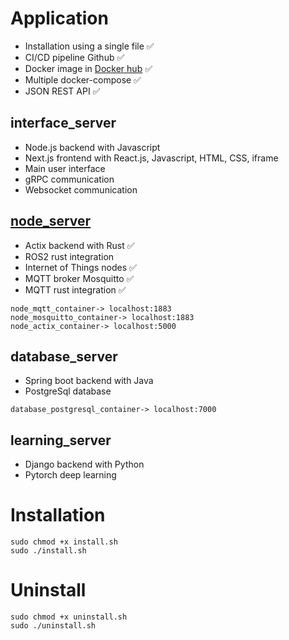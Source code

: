 # Application
- Installation using a single file ✅
- CI/CD pipeline Github ✅
- Docker image in [Docker hub](https://hub.docker.com/repositories/lp02781) ✅
- Multiple docker-compose ✅
- JSON REST API ✅

## interface_server
- Node.js backend with Javascript
- Next.js frontend with React.js, Javascript, HTML, CSS, iframe
- Main user interface
- gRPC communication
- Websocket communication

## [node_server](https://github.com/lp02781/node_server)
- Actix backend with Rust ✅
- ROS2 rust integration 
- Internet of Things nodes ✅ 
- MQTT broker Mosquitto ✅
- MQTT rust integration ✅
```
node_mqtt_container-> localhost:1883
node_mosquitto_container-> localhost:1883
node_actix_container-> localhost:5000
```

## database_server
- Spring boot backend with Java
- PostgreSql database
```
database_postgresql_container-> localhost:7000
```

## learning_server
- Django backend with Python
- Pytorch deep learning

# Installation
```
sudo chmod +x install.sh
sudo ./install.sh
```

# Uninstall
```
sudo chmod +x uninstall.sh
sudo ./uninstall.sh
```

